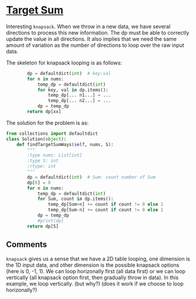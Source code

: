 # [Target Sum](https://leetcode.com/problems/target-sum/)

Interesting `knapsack`.
When we throw in a new data, we have several directions to process this new information. The dp must be able to correctly update the value in all directions. It also implies that we need the same amount of variation as the number of directions to loop over the raw input data.

The skeleton for knapsack looping is as follows:

```python
        dp = defaultdict(int)  # key:val
        for n in nums:
            temp_dp = defaultdict(int)
            for key, val in dp.items():
                temp_dp[... n1...] = ...
                temp_dp[... n2...] = ...
            dp = temp_dp
        return dp[xx]
```

The solution for the problem is as:

```python
from collections import defaultdict
class Solution(object):
    def findTargetSumWays(self, nums, S):
        """
        :type nums: List[int]
        :type S: int
        :rtype: int
        """
        dp = defaultdict(int)  # Sum: count number of Sum
        dp[0] = 0
        for n in nums:
            temp_dp = defaultdict(int)
            for Sum, count in dp.items():
                temp_dp[Sum+n] += count if count != 0 else 1
                temp_dp[Sum-n] += count if count != 0 else 1
            dp = temp_dp
            #print(dp)
        return dp[S]
```

## Comments
`knapsack` gives us a sense that we have a 2D table looping, one dimension is the 1D input data, and other dimension is the possible knapsack options (here is 0, -1, 1). We can loop horizonally first (all data first) or we can loop vertically (all knapsack option first, then gradually throw in data). In this example, we loop vertically.
(but why?) (does it work if we choose to loop horizonally?)

